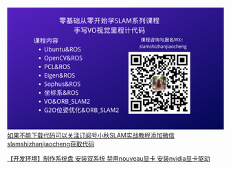 [![小秋SLAM实战教程](./小秋SLAM实战教程.png)如果不能下载代码可以关注订阅号小秋SLAM实战教程添加微信slamshizhanjiaocheng获取代码](https://mp.weixin.qq.com/s/3Z129tEr6gWKgNAoXYYk4Q)

[【开发环境】制作系统盘 安装双系统 禁用nouveau显卡 安装nvidia显卡驱动](https://chunqiushenye.blog.csdn.net/article/details/90698632)